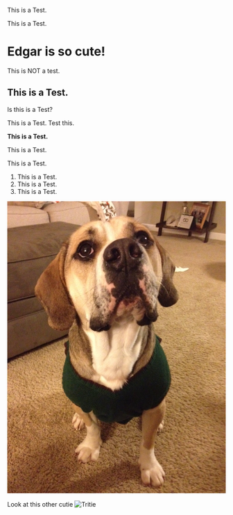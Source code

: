 This is a Test.

This is a Test.

# Edgar is so cute! 

This is NOT a test.

## This is a Test.

Is this is a Test?

This is a Test. Test this.

**This is a Test.**

This is a Test.


This is a Test.


1. This is a Test.
2. This is a Test.
3. This is a Test.

![Edgar](Edgar-sweater.png)

Look at this other cutie ![Tritie](tritie-halloween2011.png)
